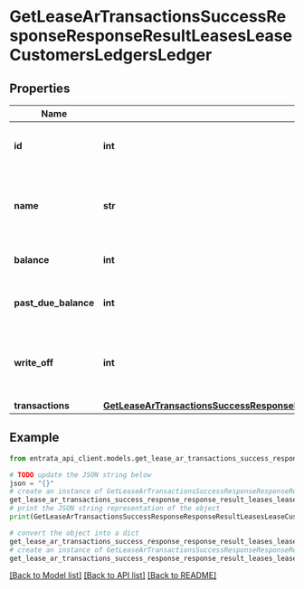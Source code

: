 # GetLeaseArTransactionsSuccessResponseResponseResultLeasesLeaseCustomersLedgersLedger


## Properties

Name | Type | Description | Notes
------------ | ------------- | ------------- | -------------
**id** | **int** | The unique identifier for the ledger. | 
**name** | **str** | The name of the ledger associated with the lease. | [optional] 
**balance** | **int** | The current balance of the ledger. | [optional] 
**past_due_balance** | **int** | The overdue balance of the ledger. | [optional] 
**write_off** | **int** | The amount that has been written off from the ledger. | [optional] 
**transactions** | [**GetLeaseArTransactionsSuccessResponseResponseResultLeasesLeaseCustomersLedgersLedgerTransactions**](GetLeaseArTransactionsSuccessResponseResponseResultLeasesLeaseCustomersLedgersLedgerTransactions.md) |  | [optional] 

## Example

```python
from entrata_api_client.models.get_lease_ar_transactions_success_response_response_result_leases_lease_customers_ledgers_ledger import GetLeaseArTransactionsSuccessResponseResponseResultLeasesLeaseCustomersLedgersLedger

# TODO update the JSON string below
json = "{}"
# create an instance of GetLeaseArTransactionsSuccessResponseResponseResultLeasesLeaseCustomersLedgersLedger from a JSON string
get_lease_ar_transactions_success_response_response_result_leases_lease_customers_ledgers_ledger_instance = GetLeaseArTransactionsSuccessResponseResponseResultLeasesLeaseCustomersLedgersLedger.from_json(json)
# print the JSON string representation of the object
print(GetLeaseArTransactionsSuccessResponseResponseResultLeasesLeaseCustomersLedgersLedger.to_json())

# convert the object into a dict
get_lease_ar_transactions_success_response_response_result_leases_lease_customers_ledgers_ledger_dict = get_lease_ar_transactions_success_response_response_result_leases_lease_customers_ledgers_ledger_instance.to_dict()
# create an instance of GetLeaseArTransactionsSuccessResponseResponseResultLeasesLeaseCustomersLedgersLedger from a dict
get_lease_ar_transactions_success_response_response_result_leases_lease_customers_ledgers_ledger_from_dict = GetLeaseArTransactionsSuccessResponseResponseResultLeasesLeaseCustomersLedgersLedger.from_dict(get_lease_ar_transactions_success_response_response_result_leases_lease_customers_ledgers_ledger_dict)
```
[[Back to Model list]](../README.md#documentation-for-models) [[Back to API list]](../README.md#documentation-for-api-endpoints) [[Back to README]](../README.md)


